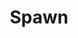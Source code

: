 ---
title: Spawn
issue: 59A
issue_nr: 59
full_title: Vanished
subtitle: ""
story_arc: ""
crossover: ""
variant: A
publisher: Image Comics
creators: 
  - Todd McFarlane
release_date: Mar 1997
release_year: 1997
genre:
  - Action
  - Adventure
  - Crime
  - Fantasy
  - Horror
  - Science Fiction
  - Super-Heroes
  - Thriller
format: Comic
pages: 32
signed_by: ""
price: 1.95
---